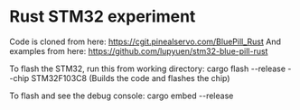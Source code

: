 # Rust STM32 experiment

Code is cloned from here: https://cgit.pinealservo.com/BluePill_Rust
And examples from here: https://github.com/lupyuen/stm32-blue-pill-rust

To flash the STM32, run this from working directory: cargo flash --release --chip STM32F103C8 (Builds the code and flashes the chip)

To flash and see the debug console: cargo embed --release

